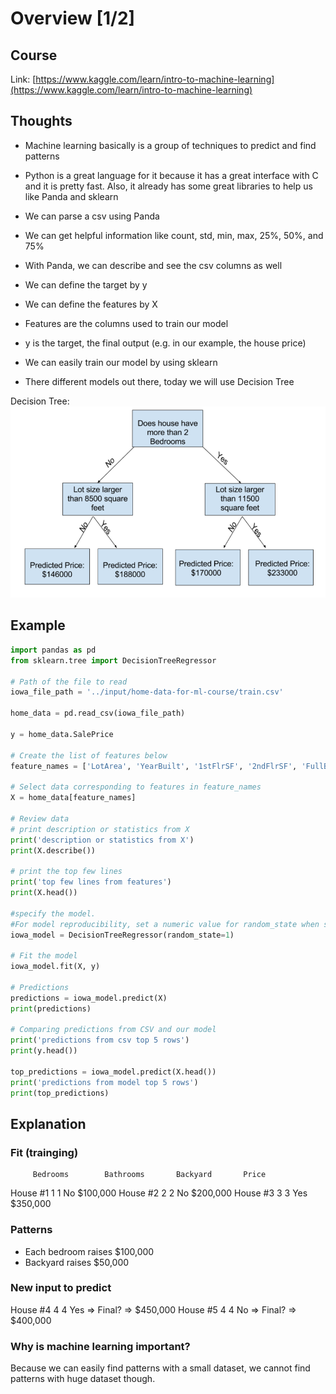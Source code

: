 # Overview [1/2]

## Course

Link: [https://www.kaggle.com/learn/intro-to-machine-learning](https://www.kaggle.com/learn/intro-to-machine-learning)

## Thoughts

- Machine learning basically is a group of techniques to predict and find patterns
- Python is a great language for it because it has a great interface with C and it is pretty fast. Also, it already has some great libraries to help us like Panda and sklearn
- We can parse a csv using Panda
- We can get helpful information like count, std, min, max, 25%, 50%, and 75%
- With Panda, we can describe and see the csv columns as well

- We can define the target by y
- We can define the features by X
- Features are the columns used to train our model
- y is the target, the final output (e.g. in our example, the house price)

- We can easily train our model by using sklearn
- There different models out there, today we will use Decision Tree

Decision Tree:
![Alt text](image.png)

## Example

```python
import pandas as pd
from sklearn.tree import DecisionTreeRegressor

# Path of the file to read
iowa_file_path = '../input/home-data-for-ml-course/train.csv'

home_data = pd.read_csv(iowa_file_path)

y = home_data.SalePrice

# Create the list of features below
feature_names = ['LotArea', 'YearBuilt', '1stFlrSF', '2ndFlrSF', 'FullBath', 'BedroomAbvGr', 'TotRmsAbvGrd']

# Select data corresponding to features in feature_names
X = home_data[feature_names]

# Review data
# print description or statistics from X
print('description or statistics from X')
print(X.describe())

# print the top few lines
print('top few lines from features')
print(X.head())

#specify the model.
#For model reproducibility, set a numeric value for random_state when specifying the model
iowa_model = DecisionTreeRegressor(random_state=1)

# Fit the model
iowa_model.fit(X, y)

# Predictions
predictions = iowa_model.predict(X)
print(predictions)

# Comparing predictions from CSV and our model
print('predictions from csv top 5 rows')
print(y.head())

top_predictions = iowa_model.predict(X.head())
print('predictions from model top 5 rows')
print(top_predictions)
```

## Explanation

### Fit (trainging)

         Bedrooms        Bathrooms       Backyard       Price

House #1 1 1 No $100,000
House #2 2 2 No $200,000
House #3 3 3 Yes $350,000

### Patterns

- Each bedroom raises $100,000
- Backyard raises $50,000

### New input to predict

House #4 4 4 Yes => Final? => $450,000
House #5 4 4 No => Final? => $400,000

### Why is machine learning important?

Because we can easily find patterns with a small dataset, we cannot find patterns with huge dataset though.
